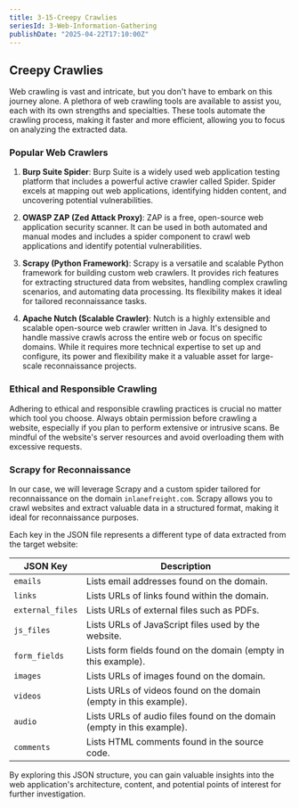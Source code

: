```yaml
---
title: 3-15-Creepy Crawlies
seriesId: 3-Web-Information-Gathering
publishDate: "2025-04-22T17:10:00Z"
---
```


## Creepy Crawlies

Web crawling is vast and intricate, but you don't have to embark on this journey alone. A plethora of web crawling tools are available to assist you, each with its own strengths and specialties. These tools automate the crawling process, making it faster and more efficient, allowing you to focus on analyzing the extracted data.

### Popular Web Crawlers

1. **Burp Suite Spider**: Burp Suite is a widely used web application testing platform that includes a powerful active crawler called Spider. Spider excels at mapping out web applications, identifying hidden content, and uncovering potential vulnerabilities.
   
2. **OWASP ZAP (Zed Attack Proxy)**: ZAP is a free, open-source web application security scanner. It can be used in both automated and manual modes and includes a spider component to crawl web applications and identify potential vulnerabilities.

3. **Scrapy (Python Framework)**: Scrapy is a versatile and scalable Python framework for building custom web crawlers. It provides rich features for extracting structured data from websites, handling complex crawling scenarios, and automating data processing. Its flexibility makes it ideal for tailored reconnaissance tasks.

4. **Apache Nutch (Scalable Crawler)**: Nutch is a highly extensible and scalable open-source web crawler written in Java. It's designed to handle massive crawls across the entire web or focus on specific domains. While it requires more technical expertise to set up and configure, its power and flexibility make it a valuable asset for large-scale reconnaissance projects.

### Ethical and Responsible Crawling

Adhering to ethical and responsible crawling practices is crucial no matter which tool you choose. Always obtain permission before crawling a website, especially if you plan to perform extensive or intrusive scans. Be mindful of the website's server resources and avoid overloading them with excessive requests.

### Scrapy for Reconnaissance

In our case, we will leverage Scrapy and a custom spider tailored for reconnaissance on the domain `inlanefreight.com`. Scrapy allows you to crawl websites and extract valuable data in a structured format, making it ideal for reconnaissance purposes.

Each key in the JSON file represents a different type of data extracted from the target website:

| JSON Key       | Description                                                          |
|----------------|----------------------------------------------------------------------|
| `emails`       | Lists email addresses found on the domain.                           |
| `links`        | Lists URLs of links found within the domain.                         |
| `external_files`| Lists URLs of external files such as PDFs.                           |
| `js_files`     | Lists URLs of JavaScript files used by the website.                  |
| `form_fields`  | Lists form fields found on the domain (empty in this example).       |
| `images`       | Lists URLs of images found on the domain.                            |
| `videos`       | Lists URLs of videos found on the domain (empty in this example).    |
| `audio`        | Lists URLs of audio files found on the domain (empty in this example).|
| `comments`     | Lists HTML comments found in the source code.                        |

By exploring this JSON structure, you can gain valuable insights into the web application's architecture, content, and potential points of interest for further investigation.
